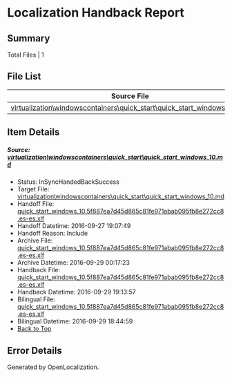 # <a name='report-top'></a> Localization Handback Report

## Summary
 Total Files | 1

## File List
 Source File | Status | Details 
 ----------- | ------ | ------- 
 [virtualization\windowscontainers\quick_start\quick_start_windows_10.md](https://github.com/Microsoft/Virtualization-Documentation-Private/blob/e77f17158f75a335201b82d467c8b59e669bd165/virtualization/windowscontainers/quick_start/quick_start_windows_10.md) | InSyncHandedBackSuccess | [Details](#6d242d2706280e70ae2c09939ee5b0c8e13aa418309)

## Item Details
##### <a name='6d242d2706280e70ae2c09939ee5b0c8e13aa418309'></a> Source: [virtualization\windowscontainers\quick_start\quick_start_windows_10.md](https://github.com/Microsoft/Virtualization-Documentation-Private/blob/e77f17158f75a335201b82d467c8b59e669bd165/virtualization/windowscontainers/quick_start/quick_start_windows_10.md)
* Status: InSyncHandedBackSuccess
* Target File: [virtualization\windowscontainers\quick_start\quick_start_windows_10.md](https://github.com/Microsoft/Virtualization-Documentation-Private.es-es/blob/497fd78f40a543d74f92ed588a2a8070809872b1/virtualization/windowscontainers/quick_start/quick_start_windows_10.md)
* Handoff File: [quick_start_windows_10.5f887ea7d45d865c81fe971abab095fb8e272cc8.es-es.xlf](https://github.com/Microsoft/Virtualization-Documentation-Private.handoff/blob/8d559aea3cdb3beab77667a4a331009ca7c0c3dd/ol-handoff/Microsoft/Virtualization-Documentation-Private.es-es/live/quick_start_windows_10.5f887ea7d45d865c81fe971abab095fb8e272cc8.es-es.xlf)
* Handoff Datetime: 2016-09-27 19:07:49
* Handoff Reason: Include
* Archive File: [quick_start_windows_10.5f887ea7d45d865c81fe971abab095fb8e272cc8.es-es.xlf](https://github.com/Microsoft/Virtualization-Documentation-Private.handoff/blob/ef504f56591aca2b54c10ba7158dba1e4770c4a5/ol-archive/Microsoft/Virtualization-Documentation-Private.es-es/live/quick_start_windows_10.5f887ea7d45d865c81fe971abab095fb8e272cc8.es-es.xlf)
* Archive Datetime: 2016-09-29 00:17:23
* Handback File: [quick_start_windows_10.5f887ea7d45d865c81fe971abab095fb8e272cc8.es-es.xlf](https://github.com/Microsoft/Virtualization-Documentation-Private.handback/blob/574c946ced1f25544514f8ab38614ce2089c5563/ol-handback/Microsoft/Virtualization-Documentation-Private.es-es/live/quick_start_windows_10.5f887ea7d45d865c81fe971abab095fb8e272cc8.es-es.xlf)
* Handback Datetime: 2016-09-29 19:13:57
* Bilingual File: [quick_start_windows_10.5f887ea7d45d865c81fe971abab095fb8e272cc8.es-es.xlf](https://github.com/Microsoft/Virtualization-Documentation-Private.handback/blob/64d1728bd398bb7ee3895d38a434b9613d01dca6/ol-handback/Microsoft/Virtualization-Documentation-Private.es-es/live/quick_start_windows_10.5f887ea7d45d865c81fe971abab095fb8e272cc8.es-es.xlf)
* Bilingual Datetime: 2016-09-29 18:44:59
* [Back to Top](#report-top)


## Error Details

Generated by OpenLocalization.
